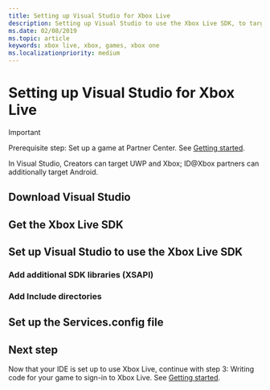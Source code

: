 ```yaml
---
title: Setting up Visual Studio for Xbox Live
description: Setting up Visual Studio to use the Xbox Live SDK, to target UWP, Xbox, or Android.
ms.date: 02/08/2019
ms.topic: article
keywords: xbox live, xbox, games, xbox one
ms.localizationpriority: medium
---
```

# Setting up Visual Studio for Xbox Live

   > [!IMPORTANT]
   > Prerequisite step: Set up a game at Partner Center. See [Getting started](index.md).

In Visual Studio, Creators can target UWP and Xbox; ID@Xbox partners can additionally target Android.


<!--===================================================-->
## Download Visual Studio



<!--===================================================-->
## Get the Xbox Live SDK



<!--===================================================-->
## Set up Visual Studio to use the Xbox Live SDK


### Add additional SDK libraries (XSAPI)


### Add Include directories



<!--===================================================-->
## Set up the Services.config file



<!--===================================================-->
## Next step

Now that your IDE is set up to use Xbox Live, continue with step 3: Writing code for your game to sign-in to Xbox Live.
See [Getting started](index.md).
